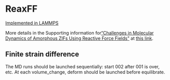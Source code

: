 # ReaxFF

[Implemented in LAMMPS](https://docs.lammps.org/pair_reaxff.html)

More details in the Supporting information for[“Challenges in Molecular Dynamics of Amorphous ZIFs Using Reactive Force Fields”](https://doi.org/10.1021/acs.jpcc.2c06305) at [this link](../../152-Castel_JPhysChemC_2022).

## Finite strain difference

The MD runs should be launched sequentially: start 002 after 001 is over, etc.
At each volume_change, deform should be launched before equilibrate.

<!-- Add link to amof workflow when ReaxFF included -->